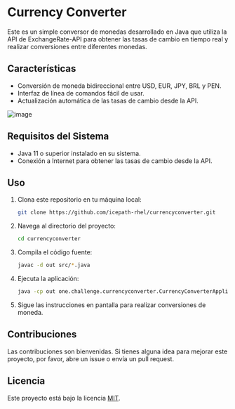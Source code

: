 # Currency Converter

Este es un simple conversor de monedas desarrollado en Java que utiliza la API de ExchangeRate-API para obtener las tasas de cambio en tiempo real y realizar conversiones entre diferentes monedas.

## Características

- Conversión de moneda bidireccional entre USD, EUR, JPY, BRL y PEN.
- Interfaz de línea de comandos fácil de usar.
- Actualización automática de las tasas de cambio desde la API.

![image](https://github.com/icepath-rhel/currencyconverter/assets/171982184/41e4f841-2e10-42b5-a7db-dd50e5f5e36f)

## Requisitos del Sistema

- Java 11 o superior instalado en su sistema.
- Conexión a Internet para obtener las tasas de cambio desde la API.

## Uso

1. Clona este repositorio en tu máquina local:

    ```bash
    git clone https://github.com/icepath-rhel/currencyconverter.git
    ```

2. Navega al directorio del proyecto:

    ```bash
    cd currencyconverter
    ```

3. Compila el código fuente:

    ```bash
    javac -d out src/*.java
    ```

4. Ejecuta la aplicación:

    ```bash
    java -cp out one.challenge.currencyconverter.CurrencyConverterApplication
    ```

5. Sigue las instrucciones en pantalla para realizar conversiones de moneda.

## Contribuciones

Las contribuciones son bienvenidas. Si tienes alguna idea para mejorar este proyecto, por favor, abre un issue o envía un pull request.

## Licencia

Este proyecto está bajo la licencia [MIT](LICENSE).
